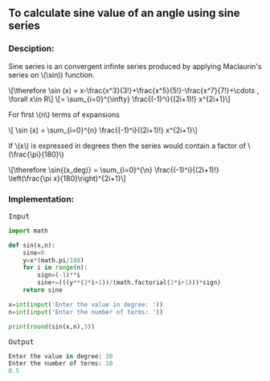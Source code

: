 <script type="text/javascript" src="https://cdnjs.cloudflare.com/ajax/libs/mathjax/2.7.0/MathJax.js?config=TeX-AMS_CHTML"></script>


## To calculate sine value of an angle using sine series


### Desciption:

Sine series is an convergent infinte series produced by applying Maclaurin's series on \\(\sin\)) function.

\\[\therefore \sin (x) = x-\frac{x^3}{3!}+\frac{x^5}{5!}-\frac{x^7}{7!}+\cdots  ,  \forall x\in R\\]
\\[= \sum_{i=0}^{\infty} \frac{(-1)^i}{(2i+1)!} x^{2i+1}\\]

For first \\(n\\) terms of expansions

\\[ \sin (x) = \sum_{i=0}^{n} \frac{(-1)^i}{(2i+1)!} x^{2i+1}\\]

If \\(x\\) is expressed in degrees then the series would contain a factor of \\(\frac{\pi}{180}\\)

\\[\therefore \sin{(x_deg)} = \sum_{i=0}^{\n} \frac{(-1)^i}{(2i+1)!} \left(\frac{\pi x}{180}\right)^{2i+1}\\]

### Implementation:

<kbd>Input</kbd>

```python
import math

def sin(x,n):
	sine=0
	y=x*(math.pi/180)
	for i in range(n):
		sign=(-1)**i
		sine+=(((y**(2*i+1))/(math.factorial(2*i+1)))*sign)
	return sine

x=int(input('Enter the value in degree: '))
n=int(input('Enter the number of terms: '))

print(round(sin(x,n),3))
```

<kbd>Output</kbd>

```python
Enter the value in degree: 30
Enter the number of terms: 10
0.5
```

